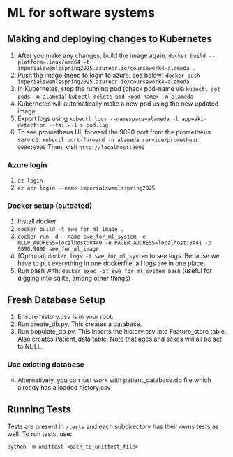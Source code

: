 # ML for software systems

## Making and deploying changes to Kubernetes
1. After you make any changes, build the image again.
   ```docker build --platform=linux/amd64 -t imperialswemlsspring2025.azurecr.io/coursework4-alameda .```
2. Push the image (need to login to azure, see below)
   ```docker push imperialswemlsspring2025.azurecr.io/coursework4-alameda```
3. In Kubernetes, stop the running pod (check pod-name via `kubectl get pods -n alameda`)
   ```kubectl delete pod <pod-name> -n alameda```
4. Kubernetes will automatically make a new pod using the new updated image. 
5. Export logs using
   ```kubectl logs --namespace=alameda -l app=aki-detection --tail=-1 > pod.log```
6. To see prometheus UI, forward the 9090 port from the prometheus service:
   ```kubectl port-forward -n alameda service/prometheus 9090:9090```
   Then, visit `http://localhost:9090`

### Azure login
1. `az login`
2. `az acr login --name imperialswemlsspring2025`

### Docker setup (outdated)
1. Install docker
2. `docker build -t swe_for_ml_image .`
3. `docker run -d --name swe_for_ml_system -e MLLP_ADDRESS=localhost:8440 -e PAGER_ADDRESS=localhost:8441 -p 9090:9090 swe_for_ml_image`
4. (Optional) `docker logs -f swe_for_ml_system` to see logs. Because we have to put everything in one dockerfile, all logs are in one place.
5. Run bash with: `docker exec -it swe_for_ml_system bash` (useful for digging into sqlite, among other things)


## Fresh Database Setup
1. Ensure history.csv is in your root.
2. Run create_db.py. This creates a database.
3. Run populate_db.py. This inserts the history.csv into Feature_store table. Also creates Patient_data table.
Note that ages and sexes will all be set to NULL.

### Use existing database
4. Alternatively, you can just work with patient_database.db file which already has a loaded history.csv

## Running Tests
Tests are present in `/tests` and each subdirectory has their owns tests as well. To run tests, use:

`python -m unittest <path_to_unittest_file>` 

